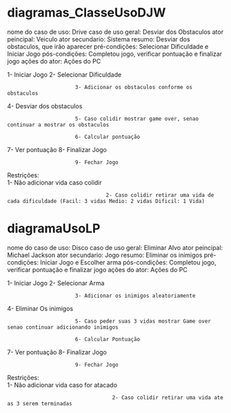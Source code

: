 # diagramas_ClasseUsoDJW
nome do caso de uso: Drive
caso de uso geral: Desviar dos Obstaculos
ator peincipal: Veiculo
ator secundario: Sistema
resumo: Desviar dos obstaculos, que irão aparecer
pré-condições: Selecionar Dificuldade e Iniciar Jogo
pós-condições: Completou jogo, verificar pontuação e finalizar jogo 
ações do ator: Ações do PC

1- Iniciar Jogo 
2- Selecionar Dificuldade               
                          
                          3- Adicionar os obstaculos conforme os obstaculos
4- Desviar dos obstaculos
                          
                          5- Caso colidir mostrar game over, senao continuar a mostrar os obstaculos  
                          
                          6- Calcular pontuação
7- Ver pontuação
8- Finalizar Jogo
                          
                          9- Fechar Jogo

Restrições:       
1- Não adicionar vida caso colidir
                          
                                    2- Caso colidir retirar uma vida de cada dificuldade (Facil: 3 vidas Medio: 2 vidas Dificil: 1 Vida)


# diagramaUsoLP
nome do caso de uso: Disco
caso de uso geral: Eliminar Alvo
ator peincipal: Michael Jackson
ator secundario: Jogo
resumo: Eliminar os inimigos
pré-condições: Iniciar Jogo e Escolher arma
pós-condições: Completou jogo, verificar pontuação e finalizar jogo 
ações do ator: Ações do PC

1- Iniciar Jogo 
2- Selecionar Arma              

                          3- Adicionar os inimigos aleatoriamente

4- Eliminar Os inimigos

                          
                          5- Caso peder suas 3 vidas mostrar Game over senao continuar adicionando inimigos
                          
                          6- Calcular Pontuação
7- Ver pontuação
8- Finalizar Jogo
                          
                          9- Fechar Jogo

Restrições:       
1- Não adicionar vida caso for atacado 
                          
                                      2- Caso colidir retirar uma vida ate as 3 serem terminadas













